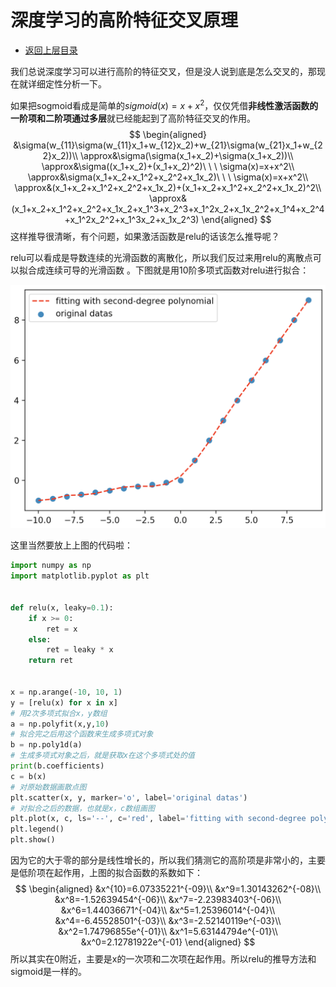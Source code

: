 # 深度学习的高阶特征交叉原理

* [返回上层目录](../tips.md)

我们总说深度学习可以进行高阶的特征交叉，但是没人说到底是怎么交叉的，那现在就详细定性分析一下。

如果把sogmoid看成是简单的$sigmoid(x)=x+x^2$，仅仅凭借**非线性激活函数的一阶项和二阶项通过多层**就已经能起到了高阶特征交叉的作用。
$$
\begin{aligned}
&\sigma(w_{11}\sigma(w_{11}x_1+w_{12}x_2)+w_{21}\sigma(w_{21}x_1+w_{22}x_2))\\
\approx&\sigma(\sigma(x_1+x_2)+\sigma(x_1+x_2))\\
\approx&\sigma((x_1+x_2)+(x_1+x_2)^2)\ \ \  \sigma(x)=x+x^2\\
\approx&\sigma(x_1+x_2+x_1^2+x_2^2+x_1x_2)\ \ \  \sigma(x)=x+x^2\\
\approx&(x_1+x_2+x_1^2+x_2^2+x_1x_2)+(x_1+x_2+x_1^2+x_2^2+x_1x_2)^2\\
\approx&(x_1+x_2+x_1^2+x_2^2+x_1x_2+x_1^3+x_2^3+x_1^2x_2+x_1x_2^2+x_1^4+x_2^4+x_1^2x_2^2+x_1^3x_2+x_1x_2^3)
\end{aligned}
$$
这样推导很清晰，有个问题，如果激活函数是relu的话该怎么推导呢？

relu可以看成是导数连续的光滑函数的离散化，所以我们反过来用relu的离散点可以拟合成连续可导的光滑函数 。下图就是用10阶多项式函数对relu进行拟合：

![relu-fit](pic/relu-fit.png)

这里当然要放上上图的代码啦：

```python
import numpy as np
import matplotlib.pyplot as plt


def relu(x, leaky=0.1):
    if x >= 0:
        ret = x
    else:
        ret = leaky * x
    return ret


x = np.arange(-10, 10, 1)
y = [relu(x) for x in x]
# 用2次多项式拟合x，y数组
a = np.polyfit(x,y,10)
# 拟合完之后用这个函数来生成多项式对象
b = np.poly1d(a)
# 生成多项式对象之后，就是获取x在这个多项式处的值
print(b.coefficients)
c = b(x)
# 对原始数据画散点图
plt.scatter(x, y, marker='o', label='original datas')
# 对拟合之后的数据，也就是x，c数组画图
plt.plot(x, c, ls='--', c='red', label='fitting with second-degree polynomial')
plt.legend()
plt.show()
```

因为它的大于零的部分是线性增长的，所以我们猜测它的高阶项是非常小的，主要是低阶项在起作用，上图的拟合函数的系数如下：
$$
\begin{aligned}
&x^{10}=6.07335221^{-09}\\ 
&x^9=1.30143262^{-08}\\ 
&x^8=-1.52639454^{-06}\\ 
&x^7=-2.23983403^{-06}\\ 
&x^6=1.44036671^{-04}\\   
&x^5=1.25396014^{-04}\\ 
&x^4=-6.45528501^{-03}\\ 
&x^3=-2.52140119e^{-03}\\
&x^2=1.74796855e^{-01}\\
&x^1=5.63144794e^{-01}\\
&x^0=2.12781922e^{-01}
\end{aligned}
$$
所以其实在0附近，主要是x的一次项和二次项在起作用。所以relu的推导方法和sigmoid是一样的。


